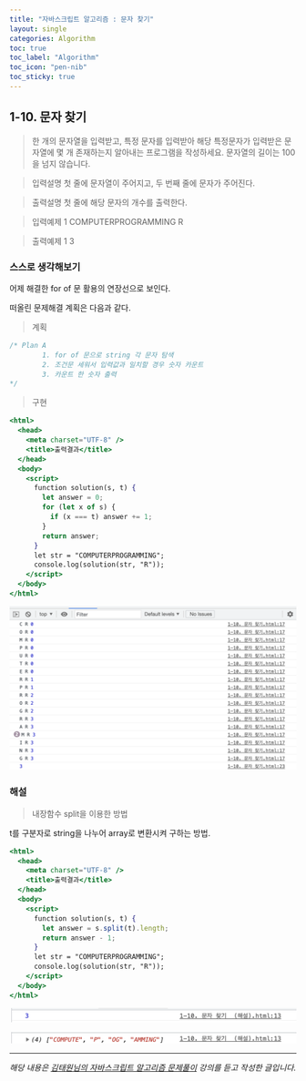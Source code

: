 ```yaml
---
title: "자바스크립트 알고리즘 : 문자 찾기"
layout: single
categories: Algorithm
toc: true
toc_label: "Algorithm"
toc_icon: "pen-nib"
toc_sticky: true
---
```


## 1-10. 문자 찾기

> 한 개의 문자열을 입력받고, 특정 문자를 입력받아 해당 특정문자가 입력받은 문자열에 몇 개
> 존재하는지 알아내는 프로그램을 작성하세요.
> 문자열의 길이는 100을 넘지 않습니다.

> 입력설명
> 첫 줄에 문자열이 주어지고, 두 번째 줄에 문자가 주어진다.

> 출력설명
> 첫 줄에 해당 문자의 개수를 출력한다.

> 입력예제 1
> COMPUTERPROGRAMMING
> R

> 출력예제 1
> 3

### 스스로 생각해보기

어제 해결한 for of 문 활용의 연장선으로 보인다.

떠올린 문제해결 계획은 다음과 같다.

> 계획

```jsx
/* Plan A
        1. for of 문으로 string 각 문자 탐색
        2. 조건문 세워서 입력값과 일치할 경우 숫자 카운트
        3. 카운트 한 숫자 출력
*/
```

> 구현

```jsx
<html>
  <head>
    <meta charset="UTF-8" />
    <title>출력결과</title>
  </head>
  <body>
    <script>
      function solution(s, t) {
        let answer = 0;
        for (let x of s) {
          if (x === t) answer += 1;
        }
        return answer;
      }
      let str = "COMPUTERPROGRAMMING";
      console.log(solution(str, "R"));
    </script>
  </body>
</html>
```

![1](/assets/images/algorithm/algo10-00001.png)

### 해설

> 내장함수 split을 이용한 방법

t를 구분자로 string을 나누어 array로 변환시켜 구하는 방법.

```jsx
<html>
  <head>
    <meta charset="UTF-8" />
    <title>출력결과</title>
  </head>
  <body>
    <script>
      function solution(s, t) {
        let answer = s.split(t).length;
        return answer - 1;
      }
      let str = "COMPUTERPROGRAMMING";
      console.log(solution(str, "R"));
    </script>
  </body>
</html>
```

![2](/assets/images/algorithm/algo10-00002.png)

![3](/assets/images/algorithm/algo10-00003.png)

---

_해당 내용은 [김태원님의 자바스크립트 알고리즘 문제풀이](https://www.inflearn.com/course/%EC%9E%90%EB%B0%94%EC%8A%A4%ED%81%AC%EB%A6%BD%ED%8A%B8-%EC%95%8C%EA%B3%A0%EB%A6%AC%EC%A6%98-%EB%AC%B8%EC%A0%9C%ED%92%80%EC%9D%B4/dashboard) 강의를 듣고 작성한 글입니다._
